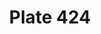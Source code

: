 ---
flag: 
order: '111'
pid: '424'
an: '11'
title: Plate 424
rev_year: 
_date: 6 novembre 1802
caption: Coiffure ornée d'une Flèche et d'un Peigne renversé.
translation: Headdress ornamented with an arrow and a reversed comb
student: Zoë Dostal
keywords: Flèche, Arrow, Peigne, comb, Titus, Topaz, femme artiste, woman artist
column: 
flag_translation: 
permalink: /plates/424
layout: plate-page
---